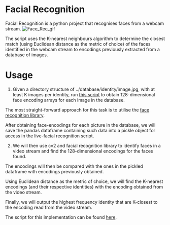 # Facial Recognition
Facial Recognition is a python project that recognises faces from a webcam stream. 
![Face_Rec_gif](/media/facerec.gif)

The script uses the K-nearest neighbours algorithm to determine the closest match (using Euclidean distance as the metric of choice) of the faces identified in the webcam stream to encodings previously extracted from a database of images.

# Usage 
1. Given a directory structure of ../database/identity/image.jpg, with at least K images per identity, run <a href='faWe wlce_rec_embeddings.ipynb'> this script</a> to obtain 128-dimensional face encoding arrays for each image in the database. 

The most straight-forward approach for this task is to utilise the <a href='https://pypi.org/project/face-recognition/'>face recognition library</a>. 

After obtaining face-encodings for each picture in the database, we will save the pandas dataframe containing such data into a pickle object for access in the live-facial recognition script.

2. We will then use cv2 and facial recognition library to identify faces in a video stream and find the 128-dimensional encodings for the faces found.

The encodings will then be compared with the ones in the pickled dataframe with encodings previously obtained. 

Using Euclidean distance as the metric of choice, we will find the K-nearest encodings (and their respective identities) with the encoding obtained from the video stream. 

Finally, we will output the highest frequency identity that are K-closest to the encoding read from the video stream. 

The script for this implementation can be found <a href='face_rec_stream.py'>here</a>.
